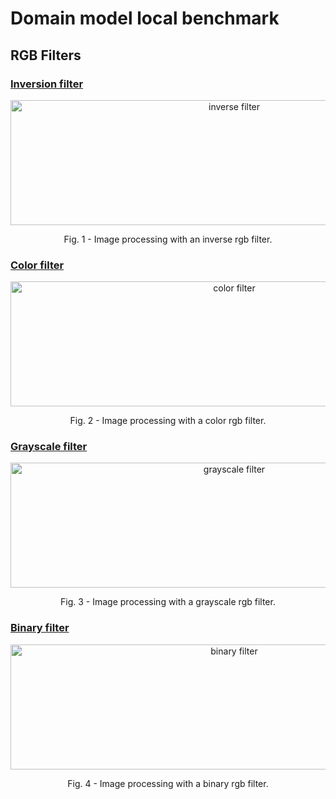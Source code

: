 # Domain model local benchmark

## RGB Filters

### [Inversion filter](https://github.com/Softenraged/Image-Processing/blob/master/Source/ImageProcessing.App.DomainModel/Model/RgbFilters/Implementation/Inversion/InversionFilter.cs)

<p align="center">
    <img src="https://i.imgur.com/08572mU.png" width="700" height = "200" alt="inverse filter">
    <p align="center">Fig. 1 - Image processing with an inverse rgb filter.</p>
</p>

### [Color filter](https://github.com/Softenraged/Image-Processing/blob/master/Source/ImageProcessing.App.DomainModel/Model/RgbFilters/Implementation/Color/ColorFilter.cs)

<p align="center">
    <img src="https://i.imgur.com/OEhWIkw.png" width="700" height = "200" alt="color filter">
    <p align="center">Fig. 2 - Image processing with a color rgb filter.</p>
</p>


### [Grayscale filter](https://github.com/Softenraged/Image-Processing/blob/master/Source/ImageProcessing.App.DomainModel/Model/RgbFilters/Implementation/Grayscale/GrayscaleFilter.cs)

<p align="center">
    <img src="https://i.imgur.com/CMBoh3T.png" width="700" height = "200" alt="grayscale filter">
    <p align="center">Fig. 3 - Image processing with a grayscale rgb filter.</p>
</p>


### [Binary filter](https://github.com/Softenraged/Image-Processing/blob/master/Source/ImageProcessing.App.DomainModel/Model/RgbFilters/Implementation/Binary/BinaryFilter.cs)

<p align="center">
    <img src="https://i.imgur.com/RsHcWLl.png" width="700" height = "200" alt="binary filter">
    <p align="center">Fig. 4 - Image processing with a binary rgb filter.</p>
</p>


